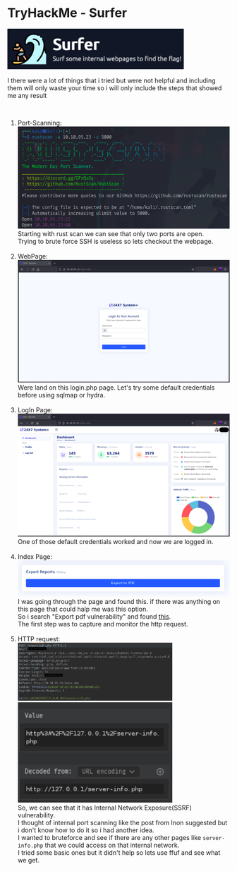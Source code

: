 <h1>TryHackMe - Surfer</h1>
<img src="./img/logo.png" alt="logo" width="400">
<p>I there were a lot of things that i tried but were not helpful and including them will only waste your time so i will only include the steps that showed me any result</p>
<br>
<ol>
    <li>
        Port-Scanning:<br>
        <img src="./img/rustscan.png" alt="rustscan" width="500"><br>
        Starting with rust scan we can see that only two ports are open.<br>
        Trying to brute force SSH is useless so lets checkout the webpage.
    </li><br>
    <li>
        WebPage:<br>
        <img src="./img/web-page.png" alt="web-page" width="500"><br>
        Were land on this login.php page. Let's try some default credentials before using sqlmap or hydra.<br>
    </li><br>
    <li>
        LogIn Page:<br>
        <img src="./img/index-page.png" alt="login-page" width="500"><br>
        One of those default credentials worked and now we are logged in.
    </li><br>
    <li>
        Index Page:<br>
        <img src="./img/export.png" alt="export" width="500"><br>
        I was going through the page and found this. if there was anything on this page that could halp me was this option.<br>
        So i search "Export pdf vulnerability" and found <a href="https://inonst.medium.com/export-injection-2eebc4f17117">this</a>.<br>
        The first step was to capture and monitor the http request.
    </li><br>
    <li>
        HTTP request:<br>
        <img src="./img/req-1.png" alt="req-1" width="350"><img src="./img/req-1param.png" alt="req-1param" width="350"><br>
        So, we can see that it has Internal Network Exposure(SSRF) vulnerability.<br>
        I thought of internal port scanning like the post from Inon suggested but i don't know how to do it so i had another idea.<br>
        I wanted to bruteforce and see if there are any other pages like <code>server-info.php</code> that we could access on that internal network.<br>
        I tried some basic ones but it didn't help so lets use ffuf and see what we get.
    </li>
</ol>